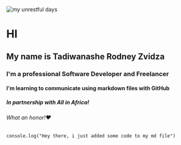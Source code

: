 ![my unrestful days](https://unsplash.com/photos/black-android-smartphone-vXInUOv1n84)

# HI
## My name is Tadiwanashe Rodney Zvidza
### I'm a professional Software Developer and Freelancer
#### I'm learning to communicate using markdown files with GitHub
##### In partnership with All in Africa!
###### What an honor!❤️

```
console.log("Hey there, i just added some code to my md file")
```
